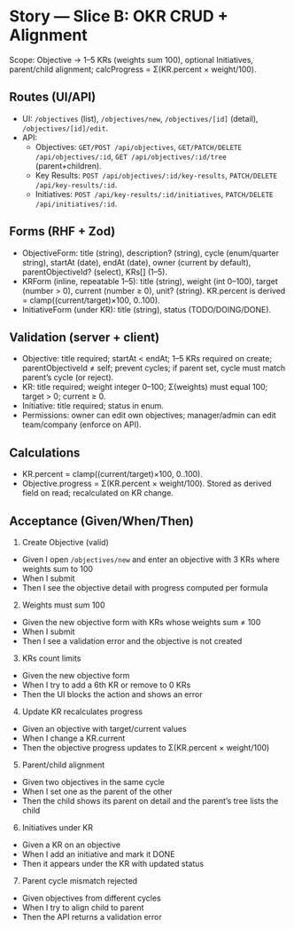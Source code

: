 # Story — Slice B: OKR CRUD + Alignment

Scope: Objective → 1–5 KRs (weights sum 100), optional Initiatives, parent/child alignment; calcProgress = Σ(KR.percent × weight/100).

## Routes (UI/API)
- UI: `/objectives` (list), `/objectives/new`, `/objectives/[id]` (detail), `/objectives/[id]/edit`.
- API:
  - Objectives: `GET/POST /api/objectives`, `GET/PATCH/DELETE /api/objectives/:id`, `GET /api/objectives/:id/tree` (parent+children).
  - Key Results: `POST /api/objectives/:id/key-results`, `PATCH/DELETE /api/key-results/:id`.
  - Initiatives: `POST /api/key-results/:id/initiatives`, `PATCH/DELETE /api/initiatives/:id`.

## Forms (RHF + Zod)
- ObjectiveForm: title (string), description? (string), cycle (enum/quarter string), startAt (date), endAt (date), owner (current by default), parentObjectiveId? (select), KRs[] (1–5).
- KRForm (inline, repeatable 1–5): title (string), weight (int 0–100), target (number > 0), current (number ≥ 0), unit? (string). KR.percent is derived = clamp((current/target)×100, 0..100).
- InitiativeForm (under KR): title (string), status (TODO/DOING/DONE).

## Validation (server + client)
- Objective: title required; startAt < endAt; 1–5 KRs required on create; parentObjectiveId ≠ self; prevent cycles; if parent set, cycle must match parent’s cycle (or reject).
- KR: title required; weight integer 0–100; Σ(weights) must equal 100; target > 0; current ≥ 0.
- Initiative: title required; status in enum.
- Permissions: owner can edit own objectives; manager/admin can edit team/company (enforce on API).

## Calculations
- KR.percent = clamp((current/target)×100, 0..100).
- Objective.progress = Σ(KR.percent × weight/100). Stored as derived field on read; recalculated on KR change.

## Acceptance (Given/When/Then)
1) Create Objective (valid)
- Given I open `/objectives/new` and enter an objective with 3 KRs where weights sum to 100
- When I submit
- Then I see the objective detail with progress computed per formula

2) Weights must sum 100
- Given the new objective form with KRs whose weights sum ≠ 100
- When I submit
- Then I see a validation error and the objective is not created

3) KRs count limits
- Given the new objective form
- When I try to add a 6th KR or remove to 0 KRs
- Then the UI blocks the action and shows an error

4) Update KR recalculates progress
- Given an objective with target/current values
- When I change a KR.current
- Then the objective progress updates to Σ(KR.percent × weight/100)

5) Parent/child alignment
- Given two objectives in the same cycle
- When I set one as the parent of the other
- Then the child shows its parent on detail and the parent’s tree lists the child

6) Initiatives under KR
- Given a KR on an objective
- When I add an initiative and mark it DONE
- Then it appears under the KR with updated status

7) Parent cycle mismatch rejected
- Given objectives from different cycles
- When I try to align child to parent
- Then the API returns a validation error
